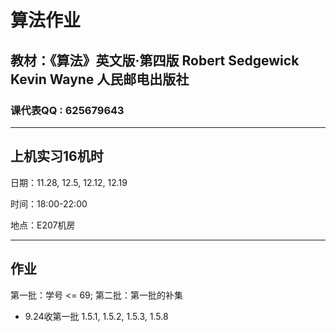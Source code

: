 # **算法作业**

## 教材：《算法》英文版·第四版 Robert Sedgewick Kevin Wayne 人民邮电出版社

### 课代表QQ : 625679643

*****

## 上机实习16机时
日期：11.28, 12.5, 12.12, 12.19

时间：18:00-22:00

地点：E207机房

*****

## 作业
第一批：学号 <= 69; 第二批：第一批的补集


* 9.24收第一批 1.5.1, 1.5.2, 1.5.3, 1.5.8 


